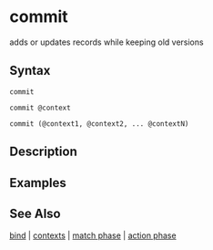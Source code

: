 # commit

adds or updates records while keeping old versions

## Syntax

```
commit

commit @context

commit (@context1, @context2, ... @contextN)
```

## Description

## Examples

## See Also

[bind](bind.md) | [contexts](context.md) | [match phase](match-phase.md) | [action phase](action-phase.md)
